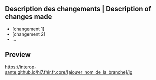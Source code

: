 ## Description des changements | Description of changes made

* [changement 1]
* [changement 2]
* ...

## Preview

https://interop-sante.github.io/hl7.fhir.fr.core/[ajouter_nom_de_la_branche]/ig

